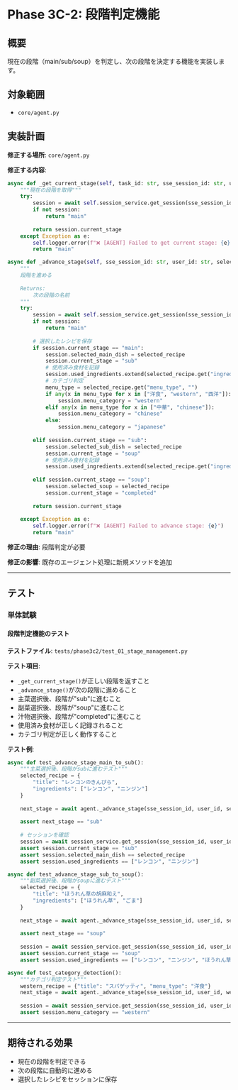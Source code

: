 # Phase 3C-2: 段階判定機能

## 概要

現在の段階（main/sub/soup）を判定し、次の段階を決定する機能を実装します。

## 対象範囲

- `core/agent.py`

## 実装計画

**修正する場所**: `core/agent.py`

**修正する内容**:

```python
async def _get_current_stage(self, task_id: str, sse_session_id: str, user_id: str) -> str:
    """現在の段階を取得"""
    try:
        session = await self.session_service.get_session(sse_session_id, user_id)
        if not session:
            return "main"
        
        return session.current_stage
    except Exception as e:
        self.logger.error(f"❌ [AGENT] Failed to get current stage: {e}")
        return "main"

async def _advance_stage(self, sse_session_id: str, user_id: str, selected_recipe: Dict) -> str:
    """
    段階を進める
    
    Returns:
        次の段階の名前
    """
    try:
        session = await self.session_service.get_session(sse_session_id, user_id)
        if not session:
            return "main"
        
        # 選択したレシピを保存
        if session.current_stage == "main":
            session.selected_main_dish = selected_recipe
            session.current_stage = "sub"
            # 使用済み食材を記録
            session.used_ingredients.extend(selected_recipe.get("ingredients", []))
            # カテゴリ判定
            menu_type = selected_recipe.get("menu_type", "")
            if any(x in menu_type for x in ["洋食", "western", "西洋"]):
                session.menu_category = "western"
            elif any(x in menu_type for x in ["中華", "chinese"]):
                session.menu_category = "chinese"
            else:
                session.menu_category = "japanese"
        
        elif session.current_stage == "sub":
            session.selected_sub_dish = selected_recipe
            session.current_stage = "soup"
            # 使用済み食材を記録
            session.used_ingredients.extend(selected_recipe.get("ingredients", []))
        
        elif session.current_stage == "soup":
            session.selected_soup = selected_recipe
            session.current_stage = "completed"
        
        return session.current_stage
        
    except Exception as e:
        self.logger.error(f"❌ [AGENT] Failed to advance stage: {e}")
        return "main"
```

**修正の理由**: 段階判定が必要

**修正の影響**: 既存のエージェント処理に新規メソッドを追加

---

## テスト

### 単体試験

#### 段階判定機能のテスト
**テストファイル**: `tests/phase3c2/test_01_stage_management.py`

**テスト項目**:
- `_get_current_stage()`が正しい段階を返すこと
- `_advance_stage()`が次の段階に進めること
- 主菜選択後、段階が"sub"に進むこと
- 副菜選択後、段階が"soup"に進むこと
- 汁物選択後、段階が"completed"に進むこと
- 使用済み食材が正しく記録されること
- カテゴリ判定が正しく動作すること

**テスト例**:
```python
async def test_advance_stage_main_to_sub():
    """主菜選択後、段階がsubに進むテスト"""
    selected_recipe = {
        "title": "レンコンのきんぴら",
        "ingredients": ["レンコン", "ニンジン"]
    }
    
    next_stage = await agent._advance_stage(sse_session_id, user_id, selected_recipe)
    
    assert next_stage == "sub"
    
    # セッションを確認
    session = await session_service.get_session(sse_session_id, user_id)
    assert session.current_stage == "sub"
    assert session.selected_main_dish == selected_recipe
    assert session.used_ingredients == ["レンコン", "ニンジン"]

async def test_advance_stage_sub_to_soup():
    """副菜選択後、段階がsoupに進むテスト"""
    selected_recipe = {
        "title": "ほうれん草の胡麻和え",
        "ingredients": ["ほうれん草", "ごま"]
    }
    
    next_stage = await agent._advance_stage(sse_session_id, user_id, selected_recipe)
    
    assert next_stage == "soup"
    
    session = await session_service.get_session(sse_session_id, user_id)
    assert session.current_stage == "soup"
    assert session.used_ingredients == ["レンコン", "ニンジン", "ほうれん草", "ごま"]

async def test_category_detection():
    """カテゴリ判定テスト"""
    western_recipe = {"title": "スパゲッティ", "menu_type": "洋食"}
    next_stage = await agent._advance_stage(sse_session_id, user_id, western_recipe)
    
    session = await session_service.get_session(sse_session_id, user_id)
    assert session.menu_category == "western"
```

---

## 期待される効果

- 現在の段階を判定できる
- 次の段階に自動的に進める
- 選択したレシピをセッションに保存

